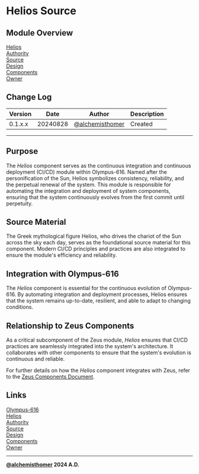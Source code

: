 # Helios Source

## Module Overview
[Helios](README.md)  
[Authority](../zeus/zeus.components.md)  
[Source](helios.source.md)  
[Design](helios.design.md)  
[Components](helios.components.md)  
[Owner](https://github.com/alchemisthomer)  

## Change Log

| Version   | Date       | Author                                                   | Description   |
|-----------|------------|----------------------------------------------------------|---------------|
| 0.1.x.x   | 20240828   | [@alchemisthomer](https://github.com/alchemisthomer)     | Created       

---

## Purpose

The *Helios* component serves as the continuous integration and continuous deployment (CI/CD) module within Olympus-616. Named after the personification of the Sun, Helios symbolizes consistency, reliability, and the perpetual renewal of the system. This module is responsible for automating the integration and deployment of system components, ensuring that the system continuously evolves from the first commit until perpetuity.

## Source Material

The Greek mythological figure Helios, who drives the chariot of the Sun across the sky each day, serves as the foundational source material for this component. Modern CI/CD principles and practices are also integrated to ensure the module's efficiency and reliability.

## Integration with Olympus-616

The *Helios* component is essential for the continuous evolution of Olympus-616. By automating integration and deployment processes, Helios ensures that the system remains up-to-date, resilient, and able to adapt to changing conditions.

## Relationship to Zeus Components

As a critical subcomponent of the Zeus module, *Helios* ensures that CI/CD practices are seamlessly integrated into the system's architecture. It collaborates with other components to ensure that the system's evolution is continuous and reliable.

For further details on how the *Helios* component integrates with Zeus, refer to the [Zeus Components Document](../zeus/zeus.components.md).

## Links
[Olympus-616](../../README.md)  
[Helios](README.md)  
[Authority](https://github.com/alchemisthomer)  
[Source](helios.source.md)  
[Design](helios.design.md)  
[Components](helios.components.md)  
[Owner](https://github.com/alchemisthomer)
***
**[@alchemisthomer](https://github.com/alchemisthomer)
2024 A.D.**
